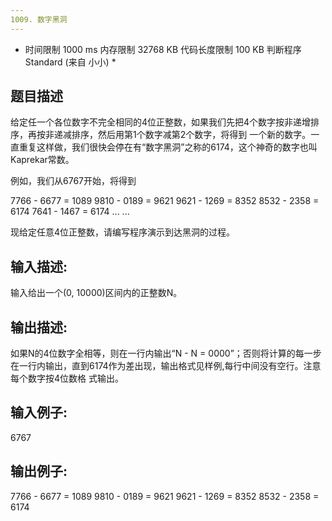 ```yaml
---
1009. 数字黑洞
---
```

* 时间限制 1000 ms 内存限制 32768 KB 代码长度限制 100 KB 判断程序 Standard (来自 小小) *
## 题目描述
给定任一个各位数字不完全相同的4位正整数，如果我们先把4个数字按非递增排序，再按非递减排序，然后用第1个数字减第2个数字，将得到
 一个新的数字。一直重复这样做，我们很快会停在有“数字黑洞”之称的6174，这个神奇的数字也叫Kaprekar常数。
 
 例如，我们从6767开始，将得到
 
 7766 - 6677 = 1089
 9810 - 0189 = 9621
 9621 - 1269 = 8352
 8532 - 2358 = 6174
 7641 - 1467 = 6174
 ... ...
 
 现给定任意4位正整数，请编写程序演示到达黑洞的过程。

## 输入描述:
输入给出一个(0, 10000)区间内的正整数N。


## 输出描述:
如果N的4位数字全相等，则在一行内输出“N - N = 0000”；否则将计算的每一步在一行内输出，直到6174作为差出现，输出格式见样例,每行中间没有空行。注意每个数字按4位数格
 式输出。

## 输入例子:
6767

## 输出例子:
7766 - 6677 = 1089
 9810 - 0189 = 9621
 9621 - 1269 = 8352
 8532 - 2358 = 6174
